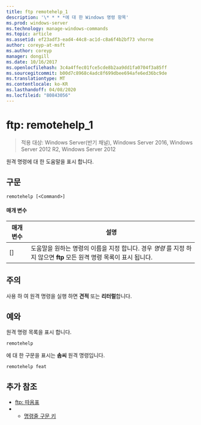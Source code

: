 ```yaml
---
title: ftp remotehelp_1
description: '\* * * *에 대 한 Windows 명령 항목'
ms.prod: windows-server
ms.technology: manage-windows-commands
ms.topic: article
ms.assetid: ef23adf3-ead4-44c8-ac1d-c8a6f4b2bf73 vhorne
author: coreyp-at-msft
ms.author: coreyp
manager: dongill
ms.date: 10/16/2017
ms.openlocfilehash: 3c4a4ffec01fce5cde8b2aa9dd1fa0704f3a85ff
ms.sourcegitcommit: b00d7c8968c4adc8f699dbee694afe6ed36bc9de
ms.translationtype: MT
ms.contentlocale: ko-KR
ms.lasthandoff: 04/08/2020
ms.locfileid: "80843056"
---
```

# <a name="ftp-remotehelp_1"></a>ftp: remotehelp_1

>적용 대상: Windows Server(반기 채널), Windows Server 2016, Windows Server 2012 R2, Windows Server 2012

원격 명령에 대 한 도움말을 표시 합니다.   
## <a name="syntax"></a>구문  
```  
remotehelp [<Command>]  
```  
#### <a name="parameters"></a>매개 변수  
|매개 변수|설명|  
|-------|--------|  
|[<Command>]|도움말을 원하는 명령의 이름을 지정 합니다. 경우 *명령* 를 지정 하지 않으면 **ftp** 모든 원격 명령 목록이 표시 됩니다.|  
## <a name="remarks"></a>주의  
사용 하 여 원격 명령을 실행 하면 **견적** 또는 **리터럴**합니다.  
## <a name="examples"></a><a name=BKMK_Examples></a>예와  
원격 명령 목록을 표시 합니다.  
```  
remotehelp  
```  
에 대 한 구문을 표시는 **솜씨** 원격 명령입니다.  
```  
remotehelp feat  
```  
## <a name="additional-references"></a>추가 참조  
-   [ftp: 따옴표](ftp-quote.md)  
-   - [명령줄 구문 키](command-line-syntax-key.md)  
